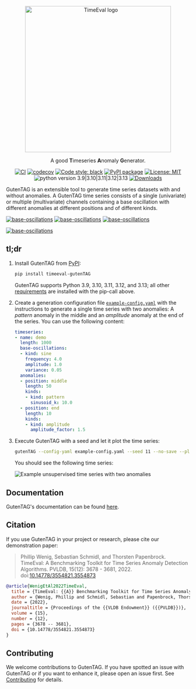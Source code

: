 <div align="center">
    <img width="400px" src="https://github.com/TimeEval/gutentag/raw/main/logo_transparent.png" alt="TimeEval logo"/>
    <p>
    A good <strong>T</strong>imeseries <strong>A</strong>nomaly <strong>G</strong>enerator.
    </p>

[![CI](https://github.com/TimeEval/gutentag/actions/workflows/build.yml/badge.svg)](https://github.com/TimeEval/gutentag/actions/workflows/build.yml)
[![codecov](https://codecov.io/gh/TimeEval/gutentag/branch/main/graph/badge.svg?token=6QXOCY4TS2)](https://codecov.io/gh/TimeEval/gutentag)
[![Code style: black](https://img.shields.io/badge/code%20style-black-000000.svg)](https://github.com/psf/black)
[![PyPI package](https://badge.fury.io/py/timeeval-gutenTAG.svg)](https://badge.fury.io/py/timeeval-gutenTAG)
[![License: MIT](https://img.shields.io/badge/License-MIT-yellow.svg)](https://opensource.org/licenses/MIT)
![python version 3.9|3.10|3.11|3.12|3.13](https://img.shields.io/badge/python-3.9%20%7C%203.10%20%7C%203.11%20%7C%203.12%20%7C%203.13-blue)
[![Downloads](https://pepy.tech/badge/timeeval-gutentag)](https://pepy.tech/project/timeeval-gutentag)

</div>

GutenTAG is an extensible tool to generate time series datasets with and without anomalies.
A GutenTAG time series consists of a single (univariate) or multiple (multivariate) channels containing a base oscillation with different anomalies at different positions and of different kinds.

[![base-oscillations](https://img.shields.io/badge/base_oscillations-11-3a4750?style=for-the-badge)](./doc/introduction/base-oscillations.md)
[![base-oscillations](https://img.shields.io/badge/anomaly_types-10-f6c90b?style=for-the-badge)](./doc/introduction/anomaly-types.md)
[![base-oscillations](https://img.shields.io/badge/add--ons-1-f64e8b?style=for-the-badge)](./doc/advanced-features.md)

[![base-oscillations](https://img.shields.io/badge/easy_config-YAML-3a4750?style=for-the-badge)](./doc/usage.md)

## tl;dr

1. Install GutenTAG from [PyPI](https://pypi.org/project/timeeval-gutenTAG/):

   ```sh
   pip install timeeval-gutenTAG
   ```

   GutenTAG supports Python 3.9, 3.10, 3.11, 3.12, and 3.13; all other [requirements](./requirements.txt) are installed with the pip-call above.

2. Create a generation configuration file [`example-config.yaml`](./generation_configs/example-config.yaml) with the instructions to generate a single time series with two anomalies:
   A _pattern_ anomaly in the middle and an _amplitude_ anomaly at the end of the series.
   You can use the following content:

   ```yaml
   timeseries:
   - name: demo
     length: 1000
     base-oscillations:
     - kind: sine
       frequency: 4.0
       amplitude: 1.0
       variance: 0.05
     anomalies:
     - position: middle
       length: 50
       kinds:
       - kind: pattern
         sinusoid_k: 10.0
     - position: end
       length: 10
       kinds:
       - kind: amplitude
         amplitude_factor: 1.5
   ```

3. Execute GutenTAG with a seed and let it plot the time series:

   ```bash
   gutenTAG --config-yaml example-config.yaml --seed 11 --no-save --plot
   ```

   You should see the following time series:

   ![Example unsupervised time series with two anomalies](https://github.com/TimeEval/gutentag/raw/main/example-ts.png)

## Documentation

GutenTAG's documentation can be found [here](doc/index.md).

## Citation

If you use GutenTAG in your project or research, please cite our demonstration paper:

> Phillip Wenig, Sebastian Schmidl, and Thorsten Papenbrock.
> TimeEval: A Benchmarking Toolkit for Time Series Anomaly Detection Algorithms. PVLDB, 15(12): 3678 - 3681, 2022.
> doi:[10.14778/3554821.3554873](https://doi.org/10.14778/3554821.3554873)

```bibtex
@article{WenigEtAl2022TimeEval,
  title = {TimeEval: {{A}} Benchmarking Toolkit for Time Series Anomaly Detection Algorithms},
  author = {Wenig, Phillip and Schmidl, Sebastian and Papenbrock, Thorsten},
  date = {2022},
  journaltitle = {Proceedings of the {{VLDB Endowment}} ({{PVLDB}})},
  volume = {15},
  number = {12},
  pages = {3678 -- 3681},
  doi = {10.14778/3554821.3554873}
}
```

## Contributing

We welcome contributions to GutenTAG.
If you have spotted an issue with GutenTAG or if you want to enhance it, please open an issue first.
See [Contributing](CONTRIBUTING.md) for details.
